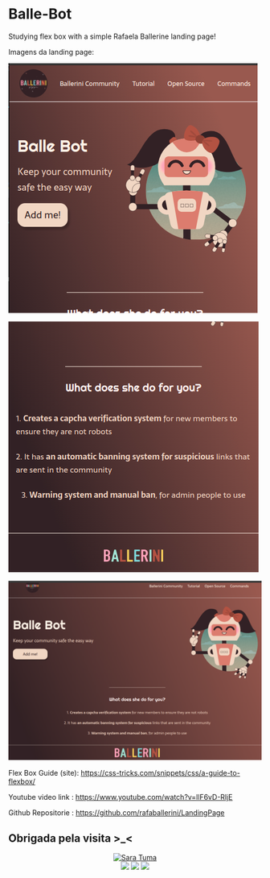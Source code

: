 # Balle-Bot
Studying flex box with a simple Rafaela Ballerine landing page!

Imagens da landing page:

![Imagem 1](./mobile1.png)

![Imagem 2](./mobile2.png)

![Imagem 1](./desktop.png)



Flex Box Guide (site): https://css-tricks.com/snippets/css/a-guide-to-flexbox/

Youtube video link : https://www.youtube.com/watch?v=llF6vD-RljE

Github Repositorie : https://github.com/rafaballerini/LandingPage

## Obrigada pela visita >_<

<div align="center">
<a href="https://github.com/SaraTuma"><img height="200" width="200" src="https://github.com/SaraTuma.png" alt="Sara Tuma"></a>
</div>
<div align="center"> 
  <a href = "mailto:saradavidtuma07@gmail.com"><img src="https://img.shields.io/badge/-Gmail-%23333?style=for-the-badge&logo=gmail&logoColor=white" target="_blank"></a>
  <a href="https://web.facebook.com/Dev-JavaScript-237918328176401" target="_blank"><img src="https://img.shields.io/badge/-Facebook-%230077B5?style=for-the-badge&logo=facebook&logoColor=white" target="_blank"></a> 
  <a href="https://www.linkedin.com/in/sara-david-tuma-9186911ba" target="_blank"><img src="https://img.shields.io/badge/-LinkedIn-%230077B5?style=for-the-badge&logo=linkedin&logoColor=white" target="_blank"></a> 
